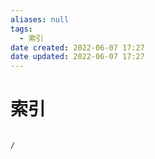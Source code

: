```yaml
---
aliases: null
tags:
  - 索引
date created: 2022-06-07 17:27
date updated: 2022-06-07 17:27
---
```


# 索引

```ActivityHistory

/

```
